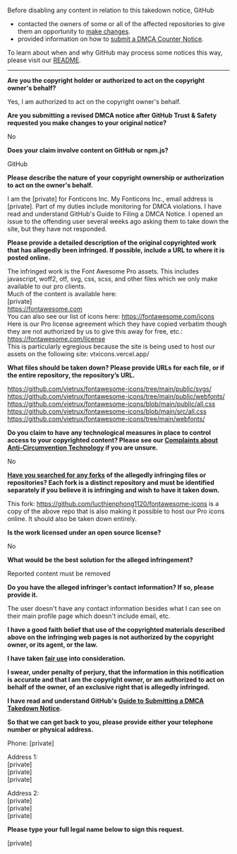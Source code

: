 Before disabling any content in relation to this takedown notice, GitHub
- contacted the owners of some or all of the affected repositories to give them an opportunity to [make changes](https://docs.github.com/en/github/site-policy/dmca-takedown-policy#a-how-does-this-actually-work).
- provided information on how to [submit a DMCA Counter Notice](https://docs.github.com/en/articles/guide-to-submitting-a-dmca-counter-notice).

To learn about when and why GitHub may process some notices this way, please visit our [README](https://github.com/github/dmca/blob/master/README.md#anatomy-of-a-takedown-notice).

---

**Are you the copyright holder or authorized to act on the copyright owner's behalf?**

Yes, I am authorized to act on the copyright owner's behalf.

**Are you submitting a revised DMCA notice after GitHub Trust & Safety requested you make changes to your original notice?**

No

**Does your claim involve content on GitHub or npm.js?**

GitHub

**Please describe the nature of your copyright ownership or authorization to act on the owner's behalf.**

I am the [private] for Fonticons Inc. My Fonticons Inc., email address is [private]. Part of my duties include monitoring for DMCA violations. I have read and understand GitHub's Guide to Filing a DMCA Notice. I opened an issue to the offending user several weeks ago asking them to take down the site, but they have not responded.

**Please provide a detailed description of the original copyrighted work that has allegedly been infringed. If possible, include a URL to where it is posted online.**

The infringed work is the Font Awesome Pro assets. This includes javascript, woff2, otf, svg, css, scss, and other files which we only make available to our pro clients.  
Much of the content is available here:  
[private]  
https://fontawesome.com  
You can also see our list of icons here: https://fontawesome.com/icons  
Here is our Pro license agreement which they have copied verbatim though they are not authorized by us to give this away for free, etc.: https://fontawesome.com/license  
This is particularly egregious because the site is being used to host our assets on the following site: vtxicons.vercel.app/

**What files should be taken down? Please provide URLs for each file, or if the entire repository, the repository’s URL.**

https://github.com/vietrux/fontawesome-icons/tree/main/public/svgs/  
https://github.com/vietrux/fontawesome-icons/tree/main/public/webfonts/  
https://github.com/vietrux/fontawesome-icons/blob/main/public/all.css  
https://github.com/vietrux/fontawesome-icons/blob/main/src/all.css  
https://github.com/vietrux/fontawesome-icons/tree/main/webfonts/  

**Do you claim to have any technological measures in place to control access to your copyrighted content? Please see our <a href="https://docs.github.com/articles/guide-to-submitting-a-dmca-takedown-notice#complaints-about-anti-circumvention-technology">Complaints about Anti-Circumvention Technology</a> if you are unsure.**

No

**<a href="https://docs.github.com/articles/dmca-takedown-policy#b-what-about-forks-or-whats-a-fork">Have you searched for any forks</a> of the allegedly infringing files or repositories? Each fork is a distinct repository and must be identified separately if you believe it is infringing and wish to have it taken down.**

This fork: https://github.com/lucthienphong1120/fontawesome-icons is a copy of the above repo that is also making it possible to host our Pro icons online. It should also be taken down entirely.

**Is the work licensed under an open source license?**

No

**What would be the best solution for the alleged infringement?**

Reported content must be removed

**Do you have the alleged infringer’s contact information? If so, please provide it.**

The user doesn't have any contact information besides what I can see on their main profile page which doesn't include email, etc.

**I have a good faith belief that use of the copyrighted materials described above on the infringing web pages is not authorized by the copyright owner, or its agent, or the law.**

**I have taken <a href="https://www.lumendatabase.org/topics/22">fair use</a> into consideration.**

**I swear, under penalty of perjury, that the information in this notification is accurate and that I am the copyright owner, or am authorized to act on behalf of the owner, of an exclusive right that is allegedly infringed.**

**I have read and understand GitHub's <a href="https://docs.github.com/articles/guide-to-submitting-a-dmca-takedown-notice/">Guide to Submitting a DMCA Takedown Notice</a>.**

**So that we can get back to you, please provide either your telephone number or physical address.**

Phone: [private]  

Address 1:  
[private]  
[private]  
[private]  

Address 2:  
[private]  
[private]  
[private]  

**Please type your full legal name below to sign this request.**

[private]  